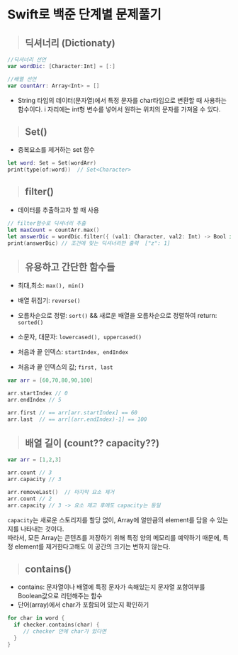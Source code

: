 # Swift로 백준 단계별 문제풀기 
  
>## 딕셔너리 (Dictionaty)
```swift
//딕셔너리 선언
var wordDic: [Character:Int] = [:]

//배열 선언
var countArr: Array<Int> = []
```
- String 타입의 데이터(문자열)에서 특정 문자를 char타입으로 변환할 때 사용하는 함수이다. i 자리에는 int형 변수를 넣어서 원하는 위치의 문자를 가져올 수 있다.

>## Set()
- 중복요소를 제거하는 set 함수
```swift
let word: Set = Set(wordArr)
print(type(of:word))  // Set<Character>
```

>## filter()
- 데이터를 추출하고자 할 때 사용
```swift
// filter함수로 딕셔너리 추출
let maxCount = countArr.max()
let answerDic = wordDic.filter({ (val1: Character, val2: Int) -> Bool in return val2 == maxCount } )
print(answerDic) // 조건에 맞는 딕셔너리만 출력  ["z": 1]
```

>## 유용하고 간단한 함수들
- 최대,최소: `max(), min()`
- 배열 뒤집기: `reverse()`
- 오름차순으로 정렬: `sort()` && 새로운 배열을 오름차순으로 정렬하여 return: `sorted()`
- 소문자, 대문자: `lowercased(), uppercased()`
  
- 처음과 끝 인덱스: `startIndex, endIndex`
- 처음과 끝 인덱스의 값; `first, last`
```swift
var arr = [60,70,80,90,100]

arr.startIndex // 0
arr.endIndex // 5

arr.first // == arr[arr.startIndex] == 60
arr.last  // == arr[(arr.endIndex)-1] == 100
```

>## 배열 길이 (count?? capacity??) 
```swift
var arr = [1,2,3]

arr.count // 3
arr.capacity // 3

arr.removeLast()  // 마지막 요소 제거
arr.count // 2
arr.capacity // 3 -> 요소 제고 후에도 capacity는 동일
```
`capacity`는 새로운 스토리지를 할당 없이, Array에 얼만큼의 element를 담을 수 있는지를 나타내는 것이다.  
따라서, 모든 Array는 콘텐츠를 저장하기 위해 특정 양의 메모리를 예약하기 때문에, 특정 element를 제거한다고해도 이 공간의 크기는 변하지 않는다.
<!-- https://sujinnaljin.medium.com/swift-array-%EC%9D%98-capacity-9c3a99d2c31f -->

>## contains()
- contains: 문자열이나 배열에 특정 문자가 속해있는지 문자열 포함여부를 Boolean값으로 리턴해주는 함수
- 단어(array)에서 char가 포함되어 있는지 확인하기 
```swift
for char in word {
  if checker.contains(char) {
     // checker 안에 char가 있다면
  }
}
```
